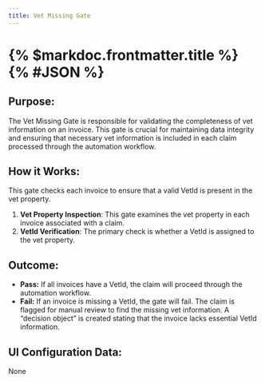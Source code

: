 ```yaml
---
title: Vet Missing Gate
---
```

# {% $markdoc.frontmatter.title %} {% #JSON %}

## __Purpose:__ 
The Vet Missing Gate is responsible for validating the completeness of vet information on an invoice.  This gate is crucial for maintaining data integrity and ensuring that necessary vet information is included in each claim processed through the automation workflow.


## __How it Works:__
This gate checks each invoice to ensure that a valid VetId is present in the vet property.
1.	**Vet Property Inspection**: This gate examines the vet property in each invoice associated with a claim.
2.	**VetId Verification**: The primary check is whether a VetId is assigned to the vet property.
  

## __Outcome:__
- **Pass:** If all invoices have a VetId, the claim will proceed through the automation workflow.
- **Fail:** If an invoice is missing a VetId, the gate will fail.  The claim is flagged for manual review to find the missing vet information.  A “decision object” is created stating that the invoice lacks essential VetId information.


## __UI Configuration Data:__
None